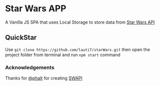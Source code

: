 # Star Wars APP
A Vanilla JS SPA that uses Local Storage to store data from [Star Wars API](https://swapi.co/)

## QuickStar
Use `git clone https://github.com/lauti7/starWars.git` then open the project folder from terminal and run `npm start` command

### Acknowledgements
Thanks for [@phalt](https://github.com/phalt) for creating [SWAPI](https://swapi.co/)

